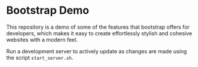 # Bootstrap Demo

This repository is a demo of some of the features that bootstrap offers for developers, which makes it easy to create effortlessly stylish and cohesive websites with a modern feel.

Run a development server to actively update as changes are made using the script `start_server.sh`.